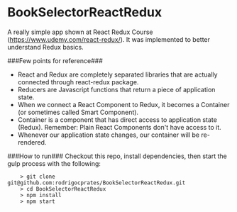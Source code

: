 # BookSelectorReactRedux

A really simple app shown at React Redux Course (https://www.udemy.com/react-redux/). It was implemented to better understand Redux basics.

###Few points for reference###

- React and Redux are completely separated libraries that are actually connected through react-redux package.
- Reducers are Javascript functions that return a piece of application state.
- When we connect a React Component to Redux, it becomes a Container (or sometimes called Smart Component).
- Container is a component that has direct access to application state (Redux). Remember: Plain React Components don't have access to it.
- Whenever our application state changes, our container will be re-rendered.

###How to run###
Checkout this repo, install dependencies, then start the gulp process with the following:

```
	> git clone git@github.com:rodrigocprates/BookSelectorReactRedux.git
	> cd BookSelectorReactRedux
	> npm install
	> npm start
```
